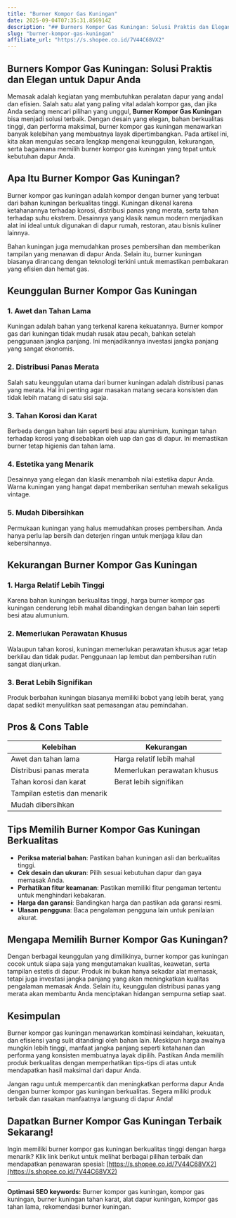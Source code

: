 ```yaml
---
title: "Burner Kompor Gas Kuningan"
date: 2025-09-04T07:35:31.856914Z
description: "## Burners Kompor Gas Kuningan: Solusi Praktis dan Elegan untuk Dapur Anda..."
slug: "burner-kompor-gas-kuningan"
affiliate_url: "https://s.shopee.co.id/7V44C68VX2"
---
```

## Burners Kompor Gas Kuningan: Solusi Praktis dan Elegan untuk Dapur Anda

Memasak adalah kegiatan yang membutuhkan peralatan dapur yang andal dan efisien. Salah satu alat yang paling vital adalah kompor gas, dan jika Anda sedang mencari pilihan yang unggul, **Burner Kompor Gas Kuningan** bisa menjadi solusi terbaik. Dengan desain yang elegan, bahan berkualitas tinggi, dan performa maksimal, burner kompor gas kuningan menawarkan banyak kelebihan yang membuatnya layak dipertimbangkan. Pada artikel ini, kita akan mengulas secara lengkap mengenai keunggulan, kekurangan, serta bagaimana memilih burner kompor gas kuningan yang tepat untuk kebutuhan dapur Anda.

## Apa Itu Burner Kompor Gas Kuningan?

Burner kompor gas kuningan adalah kompor dengan burner yang terbuat dari bahan kuningan berkualitas tinggi. Kuningan dikenal karena ketahanannya terhadap korosi, distribusi panas yang merata, serta tahan terhadap suhu ekstrem. Desainnya yang klasik namun modern menjadikan alat ini ideal untuk digunakan di dapur rumah, restoran, atau bisnis kuliner lainnya. 

Bahan kuningan juga memudahkan proses pembersihan dan memberikan tampilan yang menawan di dapur Anda. Selain itu, burner kuningan biasanya dirancang dengan teknologi terkini untuk memastikan pembakaran yang efisien dan hemat gas.

## Keunggulan Burner Kompor Gas Kuningan

### 1. Awet dan Tahan Lama

Kuningan adalah bahan yang terkenal karena kekuatannya. Burner kompor gas dari kuningan tidak mudah rusak atau pecah, bahkan setelah penggunaan jangka panjang. Ini menjadikannya investasi jangka panjang yang sangat ekonomis.

### 2. Distribusi Panas Merata

Salah satu keunggulan utama dari burner kuningan adalah distribusi panas yang merata. Hal ini penting agar masakan matang secara konsisten dan tidak lebih matang di satu sisi saja.

### 3. Tahan Korosi dan Karat

Berbeda dengan bahan lain seperti besi atau aluminium, kuningan tahan terhadap korosi yang disebabkan oleh uap dan gas di dapur. Ini memastikan burner tetap higienis dan tahan lama.

### 4. Estetika yang Menarik

Desainnya yang elegan dan klasik menambah nilai estetika dapur Anda. Warna kuningan yang hangat dapat memberikan sentuhan mewah sekaligus vintage.

### 5. Mudah Dibersihkan

Permukaan kuningan yang halus memudahkan proses pembersihan. Anda hanya perlu lap bersih dan deterjen ringan untuk menjaga kilau dan kebersihannya.

## Kekurangan Burner Kompor Gas Kuningan

### 1. Harga Relatif Lebih Tinggi

Karena bahan kuningan berkualitas tinggi, harga burner kompor gas kuningan cenderung lebih mahal dibandingkan dengan bahan lain seperti besi atau alumunium.

### 2. Memerlukan Perawatan Khusus

Walaupun tahan korosi, kuningan memerlukan perawatan khusus agar tetap berkilau dan tidak pudar. Penggunaan lap lembut dan pembersihan rutin sangat dianjurkan.

### 3. Berat Lebih Signifikan

Produk berbahan kuningan biasanya memiliki bobot yang lebih berat, yang dapat sedikit menyulitkan saat pemasangan atau pemindahan.

## Pros & Cons Table

| Kelebihan                                   | Kekurangan                                    |
|----------------------------------------------|----------------------------------------------|
| Awet dan tahan lama                         | Harga relatif lebih mahal                   |
| Distribusi panas merata                     | Memerlukan perawatan khusus                |
| Tahan korosi dan karat                     | Berat lebih signifikan                     |
| Tampilan estetis dan menarik                |                                     |
| Mudah dibersihkan                          |                                     |

## Tips Memilih Burner Kompor Gas Kuningan Berkualitas

- **Periksa material bahan**: Pastikan bahan kuningan asli dan berkualitas tinggi.
- **Cek desain dan ukuran**: Pilih sesuai kebutuhan dapur dan gaya memasak Anda.
- **Perhatikan fitur keamanan**: Pastikan memiliki fitur pengaman tertentu untuk menghindari kebakaran.
- **Harga dan garansi**: Bandingkan harga dan pastikan ada garansi resmi.
- **Ulasan pengguna**: Baca pengalaman pengguna lain untuk penilaian akurat.

## Mengapa Memilih Burner Kompor Gas Kuningan?

Dengan berbagai keunggulan yang dimilikinya, burner kompor gas kuningan cocok untuk siapa saja yang mengutamakan kualitas, keawetan, serta tampilan estetis di dapur. Produk ini bukan hanya sekadar alat memasak, tetapi juga investasi jangka panjang yang akan meningkatkan kualitas pengalaman memasak Anda. Selain itu, keunggulan distribusi panas yang merata akan membantu Anda menciptakan hidangan sempurna setiap saat.

## Kesimpulan

Burner kompor gas kuningan menawarkan kombinasi keindahan, kekuatan, dan efisiensi yang sulit ditandingi oleh bahan lain. Meskipun harga awalnya mungkin lebih tinggi, manfaat jangka panjang seperti ketahanan dan performa yang konsisten membuatnya layak dipilih. Pastikan Anda memilih produk berkualitas dengan memperhatikan tips-tips di atas untuk mendapatkan hasil maksimal dari dapur Anda.

Jangan ragu untuk mempercantik dan meningkatkan performa dapur Anda dengan burner kompor gas kuningan berkualitas. Segera miliki produk terbaik dan rasakan manfaatnya langsung di dapur Anda!

## Dapatkan Burner Kompor Gas Kuningan Terbaik Sekarang!

Ingin memiliki burner kompor gas kuningan berkualitas tinggi dengan harga menarik? Klik link berikut untuk melihat berbagai pilihan terbaik dan mendapatkan penawaran spesial: [https://s.shopee.co.id/7V44C68VX2](https://s.shopee.co.id/7V44C68VX2)

---

**Optimasi SEO keywords:** Burner kompor gas kuningan, kompor gas kuningan, burner kuningan tahan karat, alat dapur kuningan, kompor gas tahan lama, rekomendasi burner kuningan.